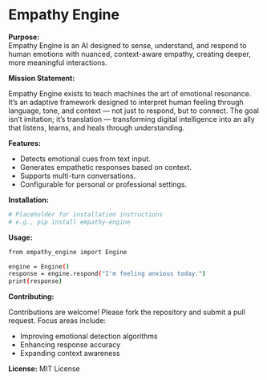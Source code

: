 # Empathy Engine

**Purpose:**  
Empathy Engine is an AI designed to sense, understand, and respond to human emotions with nuanced, context-aware empathy, creating deeper, more meaningful interactions.

**Mission Statement:**

Empathy Engine exists to teach machines the art of emotional resonance. It’s an adaptive framework designed to interpret human feeling through language, tone, and context — not just to respond, but to connect. The goal isn’t imitation; it’s translation — transforming digital intelligence into an ally that listens, learns, and heals through understanding.

**Features:**  
* Detects emotional cues from text input.  
* Generates empathetic responses based on context.  
* Supports multi-turn conversations.  
* Configurable for personal or professional settings.

**Installation:**  
```bash
# Placeholder for installation instructions
# e.g., pip install empathy-engine
```

**Usage:**
```bash
from empathy_engine import Engine

engine = Engine()
response = engine.respond("I'm feeling anxious today.")
print(response)
```

**Contributing:**

Contributions are welcome! Please fork the repository and submit a pull request. Focus areas include:
* Improving emotional detection algorithms
* Enhancing response accuracy
* Expanding context awareness

**License:**
MIT License






